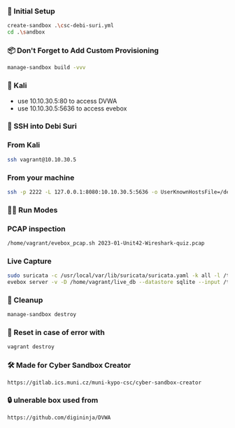 ### 🚀 Initial Setup
```bash
create-sandbox .\csc-debi-suri.yml
cd .\sandbox
```
### 📦 Don't Forget to Add Custom Provisioning
```bash
manage-sandbox build -vvv
```

### 🐉 Kali  
- use 10.10.30.5:80 to access DVWA
- use 10.10.30.5:5636 to access evebox

### 🔑 SSH into Debi Suri
### From Kali
```bash
ssh vagrant@10.10.30.5 
```

### From your machine
```bash
ssh -p 2222 -L 127.0.0.1:8080:10.10.30.5:5636 -o UserKnownHostsFile=/dev/null -o StrictHostKeyChecking=no -o LogLevel=ERROR -o IdentitiesOnly=yes -i ~/.vagrant.d/insecure_private_key vagrant@127.0.0.1
```

### 🏃‍♂️ Run Modes
### PCAP inspection
```bash
/home/vagrant/evebox_pcap.sh 2023-01-Unit42-Wireshark-quiz.pcap
```

### Live Capture
```bash
sudo suricata -c /usr/local/var/lib/suricata/suricata.yaml -k all -l /tmp/suricata/ -i enp0s8
evebox server -v -D /home/vagrant/live_db --datastore sqlite --input /tmp/suricata/eve.json --host 10.10.30.5
```

### 🧹 Cleanup
```bash
manage-sandbox destroy
```

### 🐛 Reset in case of error with 
```bash
vagrant destroy
```

### 🛠️ Made for Cyber Sandbox Creator
```
https://gitlab.ics.muni.cz/muni-kypo-csc/cyber-sandbox-creator
```

### 🔒 ulnerable box used from
```
https://github.com/digininja/DVWA
```